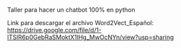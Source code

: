 Taller para hacer un chatbot 100% en python

Link para descargar el archivo Word2Vect_Español:
https://drive.google.com/file/d/1-ITSlR6p0GebRaSMoktX1lHg_MwOcNYn/view?usp=sharing

